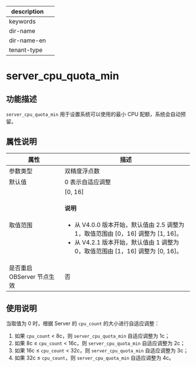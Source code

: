 |description||
|---|---|
|keywords||
|dir-name||
|dir-name-en||
|tenant-type||

# server_cpu_quota_min

## 功能描述

`server_cpu_quota_min` 用于设置系统可以使用的最小 CPU 配额，系统会自动预留。

## 属性说明

|      **属性**      |  **描述**   |
|------------------|-----------|
| 参数类型             | 双精度浮点数    |
| 默认值               | 0 表示自适应调整            |
| 取值范围             | \[0, 16]  <main id="notice" type='explain'><h4>说明</h4><ul><li>从 V4.0.0 版本开始，默认值由 2.5 调整为 1，取值范围由 [0，16] 调整为 [1, 16]。  </li><li>从 V4.2.1 版本开始，默认值由 1 调整为 0，取值范围由 [1，16] 调整为 [0, 16]。 </li></ul></main>     |
| 是否重启 OBServer 节点生效 | 否            |

## 使用说明

当取值为 0 时，根据 Server 的 `cpu_count` 的大小进行自适应调整：

1. 如果 `cpu_count` < 8c，则 `server_cpu_quota_min` 自适应调整为 1c；
2. 如果 8c ≤ `cpu_count` < 16c，则 `server_cpu_quota_min` 自适应调整为 2c；
3. 如果 16c ≤ `cpu_count` < 32c，则 `server_cpu_quota_min` 自适应调整为 3c；
4. 如果 32c ≤ `cpu_count`，则 `server_cpu_quota_min` 自适应调整为 4c。
